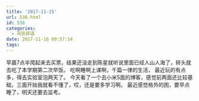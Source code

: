 ```yaml
---
title: '2017-11-15'
url: 536.html
id: 536
categories:
  - 闲言碎语
date: 2017-11-16 00:57:14
tags:
---
```


早晨7点半爬起来去买票，结果还没走到陈星就听说里面已经人山人海了，转头就去吃了本学期第二次早饭。 吃啊睡啊上课啊，千篇一律的生活， 最近玩的有点多，得去实验室泡两天了。 今天看了一个去小米5面的博客，感觉前两面还比较基础，三面开始我就看不懂了，哎，还是要多学习啊。 最近感觉格外的困，要早点睡了，明天还要去监考。